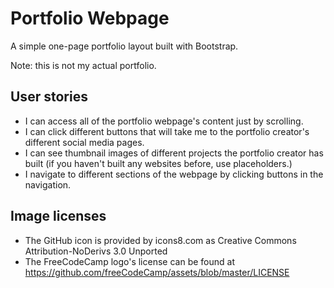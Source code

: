 # Portfolio Webpage

A simple one-page portfolio layout built with Bootstrap.

Note: this is not my actual portfolio.

## User stories
- I can access all of the portfolio webpage's content just by scrolling.
- I can click different buttons that will take me to the portfolio creator's different social media pages.
- I can see thumbnail images of different projects the portfolio creator has built (if you haven't built any websites before, use placeholders.)
- I navigate to different sections of the webpage by clicking buttons in the navigation.

## Image licenses
- The GitHub icon is provided by icons8.com as Creative Commons Attribution-NoDerivs 3.0 Unported
- The FreeCodeCamp logo's license can be found at https://github.com/freeCodeCamp/assets/blob/master/LICENSE